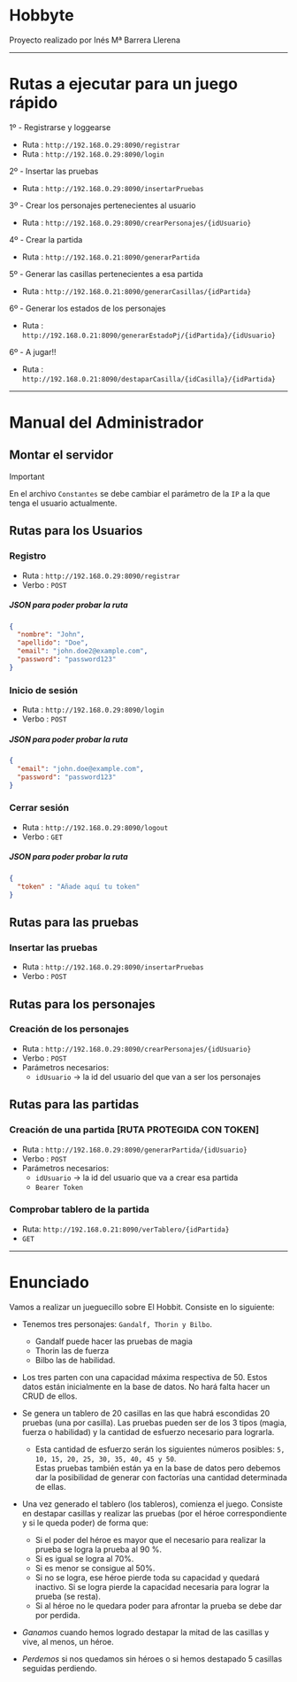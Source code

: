 # Hobbyte

Proyecto realizado por Inés Mª Barrera Llerena

---
# Rutas a ejecutar para un juego rápido

1º - Registrarse y loggearse
- Ruta : `http://192.168.0.29:8090/registrar`
- Ruta : `http://192.168.0.29:8090/login`

2º - Insertar las pruebas
- Ruta : `http://192.168.0.29:8090/insertarPruebas`

3º - Crear los personajes pertenecientes al usuario
- Ruta : `http://192.168.0.29:8090/crearPersonajes/{idUsuario}`

4º - Crear la partida
- Ruta : `http://192.168.0.21:8090/generarPartida`

5º - Generar las casillas pertenecientes a esa partida 
- Ruta : `http://192.168.0.21:8090/generarCasillas/{idPartida}`

6º - Generar los estados de los personajes
- Ruta : `http://192.168.0.21:8090/generarEstadoPj/{idPartida}/{idUsuario}`

6º - A jugar!!
- Ruta : `http://192.168.0.21:8090/destaparCasilla/{idCasilla}/{idPartida}`

---
# Manual del Administrador

## Montar el servidor

> [!IMPORTANT]
> En el archivo `Constantes` se debe cambiar el parámetro de la `IP` a la que tenga el
> usuario actualmente.

## Rutas para los Usuarios

### Registro 
- Ruta : `http://192.168.0.29:8090/registrar`
- Verbo : `POST`

##### JSON para poder probar la ruta
```json
{
  "nombre": "John",
  "apellido": "Doe",
  "email": "john.doe2@example.com",
  "password": "password123"
}
```

### Inicio de sesión
- Ruta : `http://192.168.0.29:8090/login`
- Verbo : `POST`

##### JSON para poder probar la ruta
```json
{
  "email": "john.doe@example.com",
  "password": "password123"
}
```

### Cerrar sesión
- Ruta : `http://192.168.0.29:8090/logout`
- Verbo : `GET`

##### JSON para poder probar la ruta
```json
{
  "token" : "Añade aquí tu token"
}
```

## Rutas para las pruebas

### Insertar las pruebas
- Ruta : `http://192.168.0.29:8090/insertarPruebas`
- Verbo : `POST`

## Rutas para los personajes

### Creación de los personajes
- Ruta : `http://192.168.0.29:8090/crearPersonajes/{idUsuario}`
- Verbo : `POST`
- Parámetros necesarios:
  - `idUsuario` -> la id del usuario del que van a ser los personajes

## Rutas para las partidas

### Creación de una partida [RUTA PROTEGIDA CON TOKEN]
- Ruta : `http://192.168.0.29:8090/generarPartida/{idUsuario}`
- Verbo : `POST`
- Parámetros necesarios:
  - `idUsuario` -> la id del usuario que va a crear esa partida
  - `Bearer Token`

### Comprobar tablero de la partida
- Ruta: `http://192.168.0.21:8090/verTablero/{idPartida}`
- `GET`

----
# Enunciado

Vamos a realizar un jueguecillo sobre El Hobbit.
Consiste en lo siguiente:
- Tenemos tres personajes: `Gandalf, Thorin y Bilbo`. 
  - Gandalf puede hacer las pruebas de magia
  - Thorin las de fuerza 
  - Bilbo las de habilidad.
-  Los tres parten con una capacidad máxima respectiva de 50. Estos datos están inicialmente 
en la base de datos. No hará falta hacer un CRUD de ellos.

- Se genera un tablero de 20 casillas en las que habrá escondidas 20 pruebas (una por casilla). Las pruebas pueden 
ser de los 3 tipos (magia, fuerza o habilidad) y la cantidad de esfuerzo necesario para lograrla. 
    - Esta cantidad de esfuerzo serán los siguientes números posibles: `5, 10, 15, 20, 25, 30, 35, 40, 45 y 50`.<br> 
Estas pruebas también 
están ya en la base de datos pero debemos dar la posibilidad de generar con factorías una cantidad determinada de ellas.

- Una vez generado el tablero (los tableros), comienza el juego. Consiste en destapar casillas y realizar las pruebas 
(por el héroe correspondiente y si le queda poder) de forma que:
    - Si el poder del héroe es mayor que el necesario para realizar la prueba se logra la prueba al 90 %.
    - Si es igual se logra al 70%.
    - Si es menor se consigue al 50%.
    - Si no se logra, ese héroe pierde toda su capacidad y quedará inactivo. Si se logra pierde la capacidad necesaria para lograr la prueba (se resta).
    - Si al héroe no le quedara poder para afrontar la prueba se debe dar por perdida.
- *Ganamos* cuando hemos logrado destapar la mitad de las casillas y vive, al menos, un héroe.
- *Perdemos* si nos quedamos sin héroes o si hemos destapado 5 casillas seguidas perdiendo.
